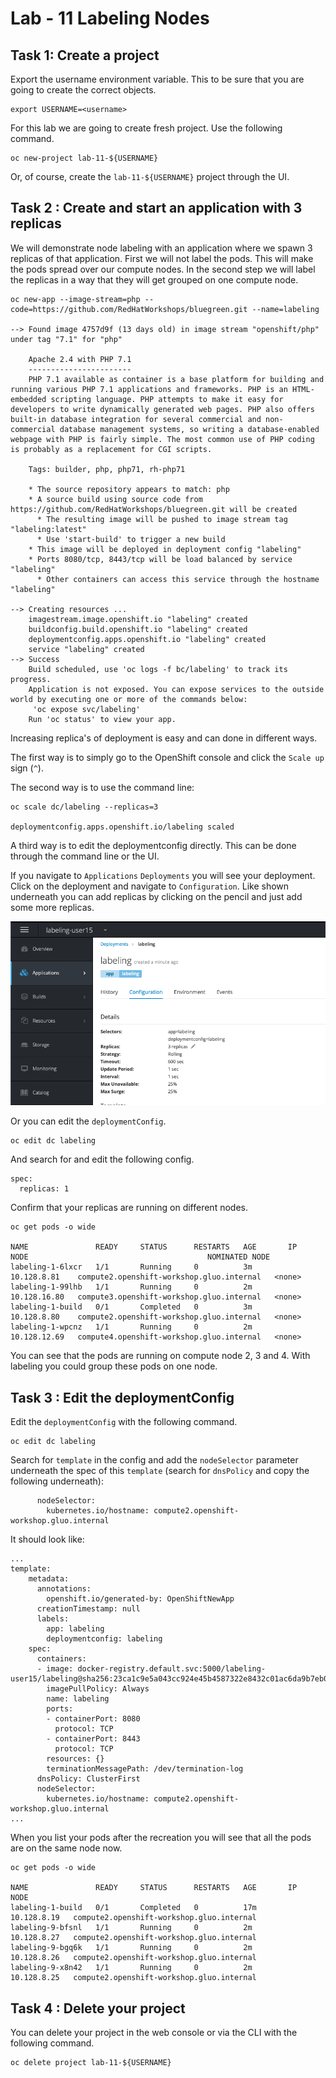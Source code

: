 # Lab - 11 Labeling Nodes

## Task 1: Create a project

Export the username environment variable. This to be sure that you are going to
create the correct objects.

```
export USERNAME=<username>
```

For this lab we are going to create fresh project. Use the following command.

```
oc new-project lab-11-${USERNAME}
```

Or, of course, create the `lab-11-${USERNAME}` project through the UI.

## Task 2 : Create and start an application with 3 replicas

We will demonstrate node labeling with an application where we spawn 3 replicas 
of that application. First we will not label the pods. This will make the pods 
spread over our compute nodes. In the second step we will label the replicas in 
a way that they will get grouped on one compute node.

```
oc new-app --image-stream=php --code=https://github.com/RedHatWorkshops/bluegreen.git --name=labeling

--> Found image 4757d9f (13 days old) in image stream "openshift/php" under tag "7.1" for "php"

    Apache 2.4 with PHP 7.1
    -----------------------
    PHP 7.1 available as container is a base platform for building and running various PHP 7.1 applications and frameworks. PHP is an HTML-embedded scripting language. PHP attempts to make it easy for developers to write dynamically generated web pages. PHP also offers built-in database integration for several commercial and non-commercial database management systems, so writing a database-enabled webpage with PHP is fairly simple. The most common use of PHP coding is probably as a replacement for CGI scripts.

    Tags: builder, php, php71, rh-php71

    * The source repository appears to match: php
    * A source build using source code from https://github.com/RedHatWorkshops/bluegreen.git will be created
      * The resulting image will be pushed to image stream tag "labeling:latest"
      * Use 'start-build' to trigger a new build
    * This image will be deployed in deployment config "labeling"
    * Ports 8080/tcp, 8443/tcp will be load balanced by service "labeling"
      * Other containers can access this service through the hostname "labeling"

--> Creating resources ...
    imagestream.image.openshift.io "labeling" created
    buildconfig.build.openshift.io "labeling" created
    deploymentconfig.apps.openshift.io "labeling" created
    service "labeling" created
--> Success
    Build scheduled, use 'oc logs -f bc/labeling' to track its progress.
    Application is not exposed. You can expose services to the outside world by executing one or more of the commands below:
     'oc expose svc/labeling'
    Run 'oc status' to view your app.
```

Increasing replica's of deployment is easy and can done in different ways.

The first way is to simply go to the OpenShift console and click the `Scale up` 
sign (`^`).

The second way is to use the command line:

```
oc scale dc/labeling --replicas=3

deploymentconfig.apps.openshift.io/labeling scaled
```

A third way is to edit the deploymentconfig directly.  This can be done through 
the command line or the UI.

If you navigate to `Applications` `Deployments` you will see your deployment. 
Click on the deployment and navigate to `Configuration`. Like shown underneath 
you can add replicas by clicking on the pencil and just add some more replicas.

![labeling_add_replicas](../images/labeling_add_replicas.png "labeling_add_replicas")

Or you can edit the `deploymentConfig`.

```
oc edit dc labeling
```

And search for and edit the following config.

```
spec:
  replicas: 1
```

Confirm that your replicas are running on different nodes.

```
oc get pods -o wide

NAME               READY     STATUS      RESTARTS   AGE       IP             NODE                                        NOMINATED NODE
labeling-1-6lxcr   1/1       Running     0          3m        10.128.8.81    compute2.openshift-workshop.gluo.internal   <none>
labeling-1-99lhb   1/1       Running     0          2m        10.128.16.80   compute3.openshift-workshop.gluo.internal   <none>
labeling-1-build   0/1       Completed   0          3m        10.128.8.80    compute2.openshift-workshop.gluo.internal   <none>
labeling-1-wpcnz   1/1       Running     0          2m        10.128.12.69   compute4.openshift-workshop.gluo.internal   <none>
```

You can see that the pods are running on compute node 2, 3 and 4. With labeling 
you could group these pods on one node.

## Task 3 : Edit the deploymentConfig

Edit the `deploymentConfig` with the following command.

```
oc edit dc labeling
```

Search for `template` in the config and add the `nodeSelector` parameter 
underneath the spec of this `template` (search for `dnsPolicy` and copy the 
following underneath):

```
      nodeSelector:
        kubernetes.io/hostname: compute2.openshift-workshop.gluo.internal
```

It should look like:

```
...
template:
    metadata:
      annotations:
        openshift.io/generated-by: OpenShiftNewApp
      creationTimestamp: null
      labels:
        app: labeling
        deploymentconfig: labeling
    spec:
      containers:
      - image: docker-registry.default.svc:5000/labeling-user15/labeling@sha256:23ca1c9e5a043cc924e45b4587322e8432c01ac6da9b7eb049dab2025007d634
        imagePullPolicy: Always
        name: labeling
        ports:
        - containerPort: 8080
          protocol: TCP
        - containerPort: 8443
          protocol: TCP
        resources: {}
        terminationMessagePath: /dev/termination-log
      dnsPolicy: ClusterFirst
      nodeSelector:
        kubernetes.io/hostname: compute2.openshift-workshop.gluo.internal
...
```

When you list your pods after the recreation you will see that all the pods are
on the same node now.

```
oc get pods -o wide

NAME               READY     STATUS      RESTARTS   AGE       IP            NODE
labeling-1-build   0/1       Completed   0          17m       10.128.8.19   compute2.openshift-workshop.gluo.internal
labeling-9-bfsnl   1/1       Running     0          2m        10.128.8.27   compute2.openshift-workshop.gluo.internal
labeling-9-bgq6k   1/1       Running     0          2m        10.128.8.26   compute2.openshift-workshop.gluo.internal
labeling-9-x8n42   1/1       Running     0          2m        10.128.8.25   compute2.openshift-workshop.gluo.internal
```

## Task 4 : Delete your project

You can delete your project in the web console or via the CLI with the following
command.

```
oc delete project lab-11-${USERNAME}
```